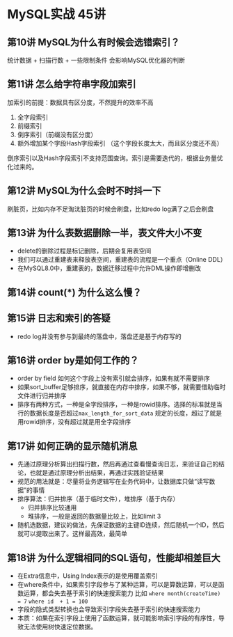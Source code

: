 # MySQL实战 45讲
## 第10讲 MySQL为什么有时候会选错索引？
统计数据 + 扫描行数 + 一些限制条件 会影响MySQL优化器的判断

## 第11讲 怎么给字符串字段加索引
加索引的前提：数据具有区分度，不然提升的效率不高
1. 全字段索引
2. 前缀索引
3. 倒序索引（前缀没有区分度）
4. 额外增加某个字段Hash字段索引 （这个字段长度太大，而且区分度还不高）

倒序索引以及Hash字段索引不支持范围查询。索引是需要迭代的，根据业务量优化过来的。

## 第12讲 MySQL为什么会时不时抖一下
刷脏页，比如内存不足淘汰脏页的时候会刷盘，比如redo log满了之后会刷盘
## 第13讲 为什么表数据删除一半，表文件大小不变
- delete的删除过程是标记删除，后期会复用表空间
- 我们可以通过重建表来释放表空间，重建表的流程是一个重点（Online DDL）
- 在MySQL8.0中，重建表的，数据迁移过程中允许DML操作即增删改
## 第14讲 count(\*) 为什么这么慢？
## 第15讲 日志和索引的答疑
- redo log并没有参与到最终的落盘中，落盘还是基于内存写的
## 第16讲 order by是如何工作的？
- order by field 如何这个字段上没有索引就会排序，如果有就不需要排序
- 如果sort_buffer足够排序，就直接在内存中排序，如果不够，就需要借助临时文件进行归并排序
- 排序有两种方式，一种是全字段排序，一种是rowid排序。选择的标准就是当行的数据长度是否超过`max_length_for_sort_data` 规定的长度，超过了就是用rowid排序，没有超过就是用全字段排序
## 第17讲 如何正确的显示随机消息
- 先通过原理分析算出扫描行数，然后再通过查看慢查询日志，来验证自己的结论，也就是通过原理分析出结果，再通过实践验证结果
- 规范的用法就是：尽量将业务逻辑写在业务代码中，让数据库只做“读写数据”的事情
- 排序算法：归并排序（基于临时文件），堆排序（基于内存）
    - 归并排序比较通用
    - 堆排序，一般是返回的数据量比较上，比如limit 3
- 随机选数据，建议的做法，先保证数据的主键ID连续，然后随机一个ID，然后就可以提取出来了。这样最高效，最简单
## 第18讲 为什么逻辑相同的SQL语句，性能却相差巨大
- 在Extra信息中，Using Index表示的是使用覆盖索引
- 在where条件中，如果索引字段参与了某种运算，可以是算数运算，可以是函数运算，都会失去基于索引的快速搜索能力 比如 `where month(createTime) = 7` `where id  + 1 = 100`
- 字段的隐式类型转换也会导致索引字段失去基于索引的快速搜索能力
- 本质：如果在索引字段上使用了函数运算，就可能影响索引字段的有序性，导致无法使用树快速定位数据。